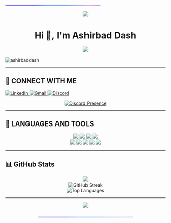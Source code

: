 ![Neon Line](https://github.com/AnderMendoza/AnderMendoza/raw/main/assets/line-neon.gif)

<p align="center">
  <img src="https://capsule-render.vercel.app/api?type=waving&color=gradient&customColorList=6,11,20&height=180&section=header&text=Fullstack-Developer&fontSize=42&fontColor=fff&animation=twinkling&fontAlignY=32"/>
</p>

<h1 align="center">Hi 👋, I'm Ashirbad Dash</h1>

<p align="center">
  <img src="https://readme-typing-svg.herokuapp.com?color=FFD43D&lines=A+Fullstack!+Developer+From+India+⚡">
</p>

<p align="left">
  <img src="https://komarev.com/ghpvc/?username=ashirbaddash&label=Profile%20views&color=0e75b6&style=flat" alt="ashirbaddash"/>
</p>

---

## 🔗 CONNECT WITH ME

<p align="left">
  <a href="https://linkedin.com/in/ashirbaddash" target="_blank">
    <img src="https://img.shields.io/badge/LinkedIn-%230077B5?style=for-the-badge&logo=linkedin&logoColor=white" alt="LinkedIn"/>
  </a>
  <a href="mailto:ashirabdash2000@gmail.com?subject=Hi👋🏽&body=" target="_blank">
    <img src="https://img.shields.io/badge/Gmail-%23D44638?style=for-the-badge&logo=gmail&logoColor=white" alt="Gmail"/>
  </a>
  <a href="https://discord.com/users/569363958763487242" target="_blank">
    <img src="https://img.shields.io/badge/Discord-%235865F2?style=for-the-badge&logo=discord&logoColor=white" alt="Discord"/>
  </a>
</p>

<p align="center">
  <a href="https://discord.com/users/569363958763487242">
    <img src="https://lanyard.cnrad.dev/api/569363958763487242" alt="Discord Presence"/>
  </a>
</p>

---

## 🚀 LANGUAGES AND TOOLS

<p align="center">
  <img src="https://img.shields.io/badge/HTML-E34F26?style=flat-square&logo=html5&logoColor=white"/>
  <img src="https://img.shields.io/badge/CSS-1572B6?style=flat-square&logo=css3&logoColor=white"/>
  <img src="https://img.shields.io/badge/JavaScript-F7DF1E?style=flat-square&logo=javascript&logoColor=black"/>
  <img src="https://img.shields.io/badge/React-20232A?style=flat-square&logo=react&logoColor=61DAFB"/>
  <br>
  <img src="https://img.shields.io/badge/mysql-%2300f.svg?style=for-the-badge&logo=mysql&logoColor=white"/>
  <img src="https://img.shields.io/badge/java-%23ED8B00.svg?style=for-the-badge&logo=openjdk&logoColor=white"/>
  <img src="https://img.shields.io/badge/Linux-FCC624?style=for-the-badge&logo=linux&logoColor=black"/>
  <img src="https://img.shields.io/badge/Eclipse-FE7A16.svg?style=for-the-badge&logo=Eclipse&logoColor=white"/>
  <img src="https://img.shields.io/badge/git-%23F05033.svg?style=for-the-badge&logo=git&logoColor=white"/>
</p>

---

## 📊 GitHub Stats

<p align="center">
  <img src="http://github-profile-summary-cards.vercel.app/api/cards/profile-details?username=ashirbaddash&theme=tokyonight"/>
  <br>
  <img src="https://github-readme-streak-stats.herokuapp.com/?user=ashirbaddash&theme=tokyonight" alt="GitHub Streak"/>
  <br>
  <img src="https://github-readme-stats.vercel.app/api/top-langs/?username=ashirbaddash&layout=compact&langs_count=7&theme=tokyonight" alt="Top Languages"/>
</p>

---

<p align="center">
  <img src="https://capsule-render.vercel.app/api?type=waving&color=gradient&customColorList=6,11,20&height=170&section=footer&fontSize=42&fontColor=fff&animation=twinkling"/>
</p>

<p align="center">
  <img src="https://github.com/AnderMendoza/AnderMendoza/raw/main/assets/line-neon.gif"/>
</p>
